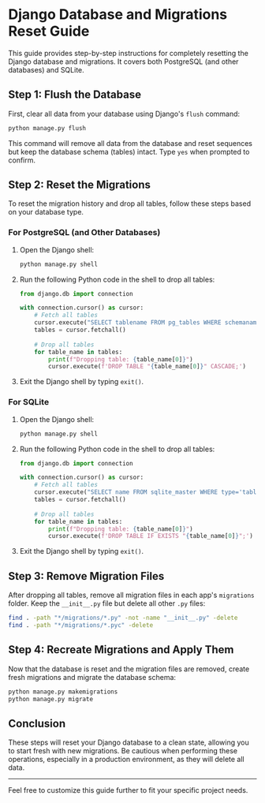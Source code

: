 
# Django Database and Migrations Reset Guide

This guide provides step-by-step instructions for completely resetting the Django database and migrations. It covers both PostgreSQL (and other databases) and SQLite.

## Step 1: Flush the Database

First, clear all data from your database using Django's `flush` command:

```bash
python manage.py flush
```

This command will remove all data from the database and reset sequences but keep the database schema (tables) intact. Type `yes` when prompted to confirm.

## Step 2: Reset the Migrations

To reset the migration history and drop all tables, follow these steps based on your database type.

### For PostgreSQL (and Other Databases)

1. Open the Django shell:

    ```bash
    python manage.py shell
    ```

2. Run the following Python code in the shell to drop all tables:

    ```python
    from django.db import connection

    with connection.cursor() as cursor:
        # Fetch all tables
        cursor.execute("SELECT tablename FROM pg_tables WHERE schemaname = 'public';")
        tables = cursor.fetchall()
        
        # Drop all tables
        for table_name in tables:
            print(f"Dropping table: {table_name[0]}")
            cursor.execute(f'DROP TABLE "{table_name[0]}" CASCADE;')
    ```

3. Exit the Django shell by typing `exit()`.

### For SQLite

1. Open the Django shell:

    ```bash
    python manage.py shell
    ```

2. Run the following Python code in the shell to drop all tables:

    ```python
    from django.db import connection

    with connection.cursor() as cursor:
        # Fetch all tables
        cursor.execute("SELECT name FROM sqlite_master WHERE type='table';")
        tables = cursor.fetchall()
        
        # Drop all tables
        for table_name in tables:
            print(f"Dropping table: {table_name[0]}")
            cursor.execute(f'DROP TABLE IF EXISTS "{table_name[0]}";')
    ```

3. Exit the Django shell by typing `exit()`.

## Step 3: Remove Migration Files

After dropping all tables, remove all migration files in each app's `migrations` folder. Keep the `__init__.py` file but delete all other `.py` files:

```bash
find . -path "*/migrations/*.py" -not -name "__init__.py" -delete
find . -path "*/migrations/*.pyc" -delete
```

## Step 4: Recreate Migrations and Apply Them

Now that the database is reset and the migration files are removed, create fresh migrations and migrate the database schema:

```bash
python manage.py makemigrations
python manage.py migrate
```

## Conclusion

These steps will reset your Django database to a clean state, allowing you to start fresh with new migrations. Be cautious when performing these operations, especially in a production environment, as they will delete all data.

---

Feel free to customize this guide further to fit your specific project needs.
